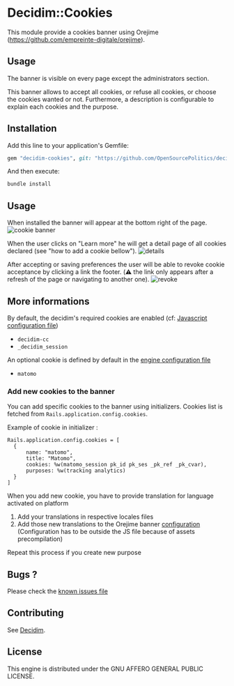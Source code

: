 # Decidim::Cookies

This module provide a cookies banner using Orejime (https://github.com/empreinte-digitale/orejime).

## Usage

The banner is visible on every page except the administrators section.

This banner allows to accept all cookies, or refuse all cookies, or choose the cookies wanted or not. Furthermore, a description is configurable to explain each cookies and the purpose.

## Installation

Add this line to your application's Gemfile:

```ruby
gem "decidim-cookies", git: "https://github.com/OpenSourcePolitics/decidim-module_cookies.git"
```

And then execute:

```bash
bundle install
```
## Usage
When installed the banner will appear at the bottom right of the page.
![cookie banner](https://i.imgur.com/WUisjMy.png)

When the user clicks on "Learn more" he will get a detail page of all cookies declared (see "how to add a cookie bellow").
![details](https://i.imgur.com/i0M5mn7.png)

After accepting or saving preferences the user will be able to revoke cookie acceptance by clicking a link the footer. (⚠️ the link only appears after a refresh of the page or navigating to another one).
![revoke](https://i.imgur.com/AeGBXgj.png)

## More informations

By default, the decidim's required cookies are enabled (cf: [Javascript configuration file](app/assets/javascripts/decidim/cookies/cookies.js.es6.erb))
* `decidim-cc`
* `_decidim_session`

An optional cookie is defined by default in the [engine configuration file](lib/decidim/cookies/engine.rb)
* `matomo`

### Add new cookies to the banner 

You can add specific cookies to the banner using initializers. Cookies list is fetched from `Rails.application.config.cookies`.

Example of cookie in initializer : 

```
Rails.application.config.cookies = [
  {
      name: "matomo",
      title: "Matomo",
      cookies: %w(matomo_session pk_id pk_ses _pk_ref _pk_cvar),
      purposes: %w(tracking analytics)
  }
]
```

When you add new cookie, you have to provide translation for language activated on platform

1. Add your translations in respective locales files
2. Add those new translations to the Orejime banner [configuration](app/views/layouts/decidim/_cookies.html.erb) (Configuration has to be outside the JS file because of assets precompilation) 

Repeat this process if you create new purpose

## Bugs ? 

Please check the [known issues file](docs/known_issues.md)

## Contributing

See [Decidim](https://github.com/decidim/decidim).

## License

This engine is distributed under the GNU AFFERO GENERAL PUBLIC LICENSE.
